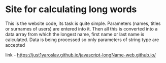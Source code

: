 # Site for calculating long words
This is the website code, its task is quite simple. Parameters (names, titles or surnames of users) are entered into it. Then all this is converted into a data array from which the longest name, first name or last name is calculated. Data is being processed so only parameters of string type are accepted

link - https://just1yaroslav.github.io/javascript-longName-web.github.io/
